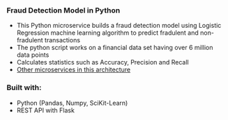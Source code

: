 ### Fraud Detection Model in Python
  - This Python microservice builds a fraud detection model using Logistic Regression machine learning algorithm to predict fradulent and non-fradulent transactions 
  - The python script works on a financial data set having over 6 million data points
  - Calculates statistics such as Accuracy, Precision and Recall
  - [Other microservices in this architecture](https://github.com/vjpal3/Bigdata-Microservices-Spring-Cloud-Repos)
    
  ### Built with:
  - Python (Pandas, Numpy, SciKit-Learn)
  - REST API with Flask 


